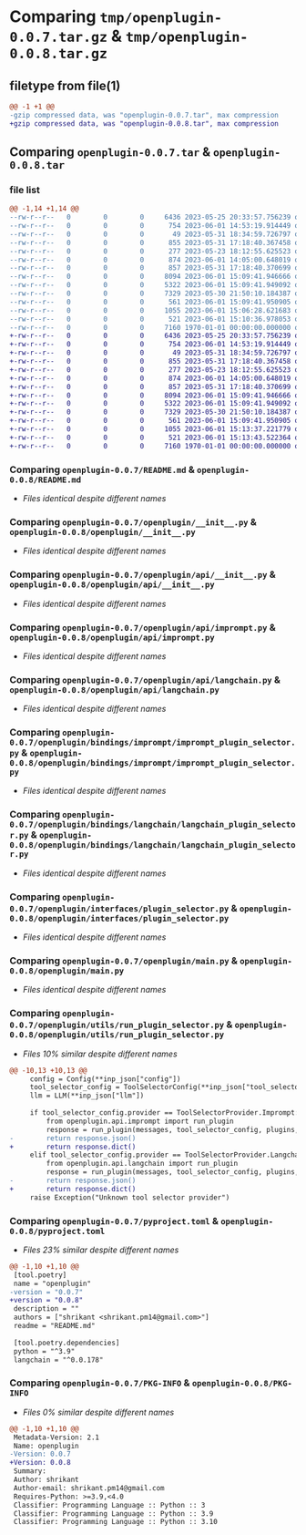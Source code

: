 # Comparing `tmp/openplugin-0.0.7.tar.gz` & `tmp/openplugin-0.0.8.tar.gz`

## filetype from file(1)

```diff
@@ -1 +1 @@
-gzip compressed data, was "openplugin-0.0.7.tar", max compression
+gzip compressed data, was "openplugin-0.0.8.tar", max compression
```

## Comparing `openplugin-0.0.7.tar` & `openplugin-0.0.8.tar`

### file list

```diff
@@ -1,14 +1,14 @@
--rw-r--r--   0        0        0     6436 2023-05-25 20:33:57.756239 openplugin-0.0.7/README.md
--rw-r--r--   0        0        0      754 2023-06-01 14:53:19.914449 openplugin-0.0.7/openplugin/__init__.py
--rw-r--r--   0        0        0       49 2023-05-31 18:34:59.726797 openplugin-0.0.7/openplugin/__main__.py
--rw-r--r--   0        0        0      855 2023-05-31 17:18:40.367458 openplugin-0.0.7/openplugin/api/__init__.py
--rw-r--r--   0        0        0      277 2023-05-23 18:12:55.625523 openplugin-0.0.7/openplugin/api/http_error.py
--rw-r--r--   0        0        0      874 2023-06-01 14:05:00.648019 openplugin-0.0.7/openplugin/api/imprompt.py
--rw-r--r--   0        0        0      857 2023-05-31 17:18:40.370699 openplugin-0.0.7/openplugin/api/langchain.py
--rw-r--r--   0        0        0     8094 2023-06-01 15:09:41.946666 openplugin-0.0.7/openplugin/bindings/imprompt/imprompt_plugin_selector.py
--rw-r--r--   0        0        0     5322 2023-06-01 15:09:41.949092 openplugin-0.0.7/openplugin/bindings/langchain/langchain_plugin_selector.py
--rw-r--r--   0        0        0     7329 2023-05-30 21:50:10.184387 openplugin-0.0.7/openplugin/interfaces/plugin_selector.py
--rw-r--r--   0        0        0      561 2023-06-01 15:09:41.950905 openplugin-0.0.7/openplugin/main.py
--rw-r--r--   0        0        0     1055 2023-06-01 15:06:28.621683 openplugin-0.0.7/openplugin/utils/run_plugin_selector.py
--rw-r--r--   0        0        0      521 2023-06-01 15:10:36.978053 openplugin-0.0.7/pyproject.toml
--rw-r--r--   0        0        0     7160 1970-01-01 00:00:00.000000 openplugin-0.0.7/PKG-INFO
+-rw-r--r--   0        0        0     6436 2023-05-25 20:33:57.756239 openplugin-0.0.8/README.md
+-rw-r--r--   0        0        0      754 2023-06-01 14:53:19.914449 openplugin-0.0.8/openplugin/__init__.py
+-rw-r--r--   0        0        0       49 2023-05-31 18:34:59.726797 openplugin-0.0.8/openplugin/__main__.py
+-rw-r--r--   0        0        0      855 2023-05-31 17:18:40.367458 openplugin-0.0.8/openplugin/api/__init__.py
+-rw-r--r--   0        0        0      277 2023-05-23 18:12:55.625523 openplugin-0.0.8/openplugin/api/http_error.py
+-rw-r--r--   0        0        0      874 2023-06-01 14:05:00.648019 openplugin-0.0.8/openplugin/api/imprompt.py
+-rw-r--r--   0        0        0      857 2023-05-31 17:18:40.370699 openplugin-0.0.8/openplugin/api/langchain.py
+-rw-r--r--   0        0        0     8094 2023-06-01 15:09:41.946666 openplugin-0.0.8/openplugin/bindings/imprompt/imprompt_plugin_selector.py
+-rw-r--r--   0        0        0     5322 2023-06-01 15:09:41.949092 openplugin-0.0.8/openplugin/bindings/langchain/langchain_plugin_selector.py
+-rw-r--r--   0        0        0     7329 2023-05-30 21:50:10.184387 openplugin-0.0.8/openplugin/interfaces/plugin_selector.py
+-rw-r--r--   0        0        0      561 2023-06-01 15:09:41.950905 openplugin-0.0.8/openplugin/main.py
+-rw-r--r--   0        0        0     1055 2023-06-01 15:13:37.221779 openplugin-0.0.8/openplugin/utils/run_plugin_selector.py
+-rw-r--r--   0        0        0      521 2023-06-01 15:13:43.522364 openplugin-0.0.8/pyproject.toml
+-rw-r--r--   0        0        0     7160 1970-01-01 00:00:00.000000 openplugin-0.0.8/PKG-INFO
```

### Comparing `openplugin-0.0.7/README.md` & `openplugin-0.0.8/README.md`

 * *Files identical despite different names*

### Comparing `openplugin-0.0.7/openplugin/__init__.py` & `openplugin-0.0.8/openplugin/__init__.py`

 * *Files identical despite different names*

### Comparing `openplugin-0.0.7/openplugin/api/__init__.py` & `openplugin-0.0.8/openplugin/api/__init__.py`

 * *Files identical despite different names*

### Comparing `openplugin-0.0.7/openplugin/api/imprompt.py` & `openplugin-0.0.8/openplugin/api/imprompt.py`

 * *Files identical despite different names*

### Comparing `openplugin-0.0.7/openplugin/api/langchain.py` & `openplugin-0.0.8/openplugin/api/langchain.py`

 * *Files identical despite different names*

### Comparing `openplugin-0.0.7/openplugin/bindings/imprompt/imprompt_plugin_selector.py` & `openplugin-0.0.8/openplugin/bindings/imprompt/imprompt_plugin_selector.py`

 * *Files identical despite different names*

### Comparing `openplugin-0.0.7/openplugin/bindings/langchain/langchain_plugin_selector.py` & `openplugin-0.0.8/openplugin/bindings/langchain/langchain_plugin_selector.py`

 * *Files identical despite different names*

### Comparing `openplugin-0.0.7/openplugin/interfaces/plugin_selector.py` & `openplugin-0.0.8/openplugin/interfaces/plugin_selector.py`

 * *Files identical despite different names*

### Comparing `openplugin-0.0.7/openplugin/main.py` & `openplugin-0.0.8/openplugin/main.py`

 * *Files identical despite different names*

### Comparing `openplugin-0.0.7/openplugin/utils/run_plugin_selector.py` & `openplugin-0.0.8/openplugin/utils/run_plugin_selector.py`

 * *Files 10% similar despite different names*

```diff
@@ -10,13 +10,13 @@
     config = Config(**inp_json["config"])
     tool_selector_config = ToolSelectorConfig(**inp_json["tool_selector_config"])
     llm = LLM(**inp_json["llm"])
 
     if tool_selector_config.provider == ToolSelectorProvider.Imprompt:
         from openplugin.api.imprompt import run_plugin
         response = run_plugin(messages, tool_selector_config, plugins, config, llm)
-        return response.json()
+        return response.dict()
     elif tool_selector_config.provider == ToolSelectorProvider.Langchain:
         from openplugin.api.langchain import run_plugin
         response = run_plugin(messages, tool_selector_config, plugins, config, llm)
-        return response.json()
+        return response.dict()
     raise Exception("Unknown tool selector provider")
```

### Comparing `openplugin-0.0.7/pyproject.toml` & `openplugin-0.0.8/pyproject.toml`

 * *Files 23% similar despite different names*

```diff
@@ -1,10 +1,10 @@
 [tool.poetry]
 name = "openplugin"
-version = "0.0.7"
+version = "0.0.8"
 description = ""
 authors = ["shrikant <shrikant.pm14@gmail.com>"]
 readme = "README.md"
 
 [tool.poetry.dependencies]
 python = "^3.9"
 langchain = "^0.0.178"
```

### Comparing `openplugin-0.0.7/PKG-INFO` & `openplugin-0.0.8/PKG-INFO`

 * *Files 0% similar despite different names*

```diff
@@ -1,10 +1,10 @@
 Metadata-Version: 2.1
 Name: openplugin
-Version: 0.0.7
+Version: 0.0.8
 Summary: 
 Author: shrikant
 Author-email: shrikant.pm14@gmail.com
 Requires-Python: >=3.9,<4.0
 Classifier: Programming Language :: Python :: 3
 Classifier: Programming Language :: Python :: 3.9
 Classifier: Programming Language :: Python :: 3.10
```

